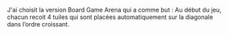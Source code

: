 J'ai choisit la version  Board Game Arena qui a comme but :
 Au début du jeu, chacun recoit 4 tuiles qui sont placées automatiquement sur la diagonale dans l’ordre croissant.
